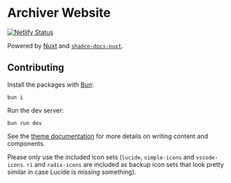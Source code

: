 # Archiver Website
[![Netlify Status](https://api.netlify.com/api/v1/badges/23d6c79a-709a-44ea-a7c8-f674780842d3/deploy-status)](https://app.netlify.com/sites/archiver-www/deploys)

Powered by [Nuxt](https://nuxt.com) and [`shadcn-docs-nuxt`](https://shadcn-docs-nuxt.vercel.app).

## Contributing

Install the packages with [Bun](https://bum.sh):

```
bun i
```

Run the dev server:

```
bun run dev
```

See the [theme documentation](https://shadcn-docs-nuxt.vercel.app/getting-started/introduction) for more details on writing content and components.

Please only use the included icon sets (`lucide`, `simple-icons` and `vscode-icons`. `ri` and `radix-icons` are included as backup icon sets that look pretty similar in case Lucide is missing something).
